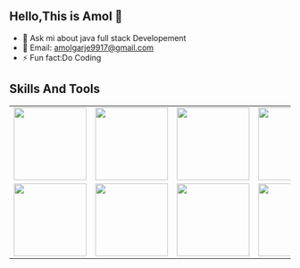 ## Hello,This is Amol 👋


- 💬 Ask mi about java full stack Developement
- 📧 Email: amolgarje9917@gmail.com
- ⚡ Fun fact:Do Coding 

## Skills And Tools
<table style="border=1px solid red">
<tr style="list-style-type:none">
<td><img src="https://encrypted-tbn0.gstatic.com/images?q=tbn:ANd9GcTpJF-Ij8t5RMseFye4hxGCXEu4uXsNvnmyVw&usqp=CAU" width=130px></td>
<td><img src="https://encrypted-tbn0.gstatic.com/images?q=tbn:ANd9GcSoxrS_AQwaPPa-OCbkmV3wnqF8yBpiUwnQfQ&usqp=CAU" width=130px></td>
<td><img src="https://encrypted-tbn0.gstatic.com/images?q=tbn:ANd9GcTSlwGT4YA_hMtVWaLu3wRo-plUQTpXYIYrMf-vPAqUWRf4F-TgLdlTZZOABgnIMFyKvuc&usqp=CAU" width=130px></td>
<td><img src="https://www.vectorlogo.zone/logos/getpostman/getpostman-ar21.png" width=130px></td>
<td><img src="https://pbs.twimg.com/media/FkApeNZWAAAdE8l.png" width=130px></td>
<td><img src="https://sandeepdass003.files.wordpress.com/2016/06/servlets_350.png" width=130px></td>
<td><img src="https://www.oxfordwebstudio.com/user/pages/06.da-li-znate/sta-je-html/sta-je-html.jpg" width=130px></td>
<td><img src="https://play-lh.googleusercontent.com/TxjQBGYHvMJsBX5dCvxQ4R-_4N-XrVhW6-p7D7TXanXKZMD8L-UkeMBWO1dtubGVNqU" width=130px></td>
</tr>
<tr>
<td><img src="https://logos-world.net/wp-content/uploads/2023/02/JavaScript-Logo.png" width=130px></td>
<td><img src="https://www.datocms-assets.com/45470/1631110818-logo-react-js.png" width=130px></td>
<td><img src="https://miro.medium.com/v2/resize:fit:440/1*J3G3akaMpUOLegw0p0qthA.png" width=130px></td>
<td><img src="https://assets-global.website-files.com/5abc6c4b0a243a2dc939ee6e/5fdb9a22ba607c7ef857d83e_mysql.svg" width=130px></td>
<td><img src="https://media.geeksforgeeks.org/wp-content/uploads/s2-1.jpg" width=130px></td>
<td><img src="https://encrypted-tbn0.gstatic.com/images?q=tbn:ANd9GcSM5-zaALzMRBSt0pNc3o3kExvF2Y3Q9uHvIfTTWgpaMTssAHIbt8XwcmOk39izVyzzTQ&usqp=CAU" width=130px></td>
<td><img src="https://kinsta.com/wp-content/uploads/2022/02/postgres-logo.png" width=130px></td>
</tr>
</table>
